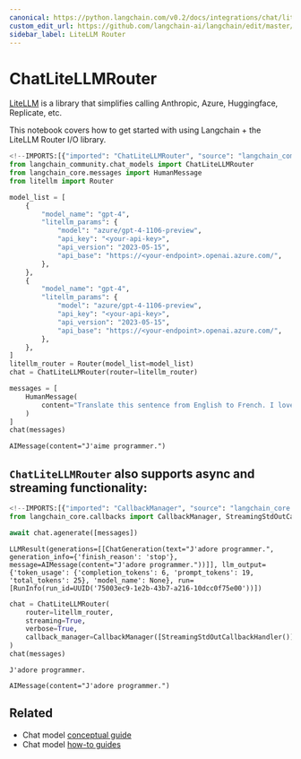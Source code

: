 ```yaml
---
canonical: https://python.langchain.com/v0.2/docs/integrations/chat/litellm_router/
custom_edit_url: https://github.com/langchain-ai/langchain/edit/master/docs/docs/integrations/chat/litellm_router.ipynb
sidebar_label: LiteLLM Router
---
```


# ChatLiteLLMRouter

[LiteLLM](https://github.com/BerriAI/litellm) is a library that simplifies calling Anthropic, Azure, Huggingface, Replicate, etc. 

This notebook covers how to get started with using Langchain + the LiteLLM Router I/O library. 

```python
<!--IMPORTS:[{"imported": "ChatLiteLLMRouter", "source": "langchain_community.chat_models", "docs": "https://api.python.langchain.com/en/latest/chat_models/langchain_community.chat_models.litellm_router.ChatLiteLLMRouter.html", "title": "ChatLiteLLMRouter"}, {"imported": "HumanMessage", "source": "langchain_core.messages", "docs": "https://api.python.langchain.com/en/latest/messages/langchain_core.messages.human.HumanMessage.html", "title": "ChatLiteLLMRouter"}]-->
from langchain_community.chat_models import ChatLiteLLMRouter
from langchain_core.messages import HumanMessage
from litellm import Router
```

```python
model_list = [
    {
        "model_name": "gpt-4",
        "litellm_params": {
            "model": "azure/gpt-4-1106-preview",
            "api_key": "<your-api-key>",
            "api_version": "2023-05-15",
            "api_base": "https://<your-endpoint>.openai.azure.com/",
        },
    },
    {
        "model_name": "gpt-4",
        "litellm_params": {
            "model": "azure/gpt-4-1106-preview",
            "api_key": "<your-api-key>",
            "api_version": "2023-05-15",
            "api_base": "https://<your-endpoint>.openai.azure.com/",
        },
    },
]
litellm_router = Router(model_list=model_list)
chat = ChatLiteLLMRouter(router=litellm_router)
```

```python
messages = [
    HumanMessage(
        content="Translate this sentence from English to French. I love programming."
    )
]
chat(messages)
```

```output
AIMessage(content="J'aime programmer.")
```

## `ChatLiteLLMRouter` also supports async and streaming functionality:

```python
<!--IMPORTS:[{"imported": "CallbackManager", "source": "langchain_core.callbacks", "docs": "https://api.python.langchain.com/en/latest/callbacks/langchain_core.callbacks.manager.CallbackManager.html", "title": "ChatLiteLLMRouter"}, {"imported": "StreamingStdOutCallbackHandler", "source": "langchain_core.callbacks", "docs": "https://api.python.langchain.com/en/latest/callbacks/langchain_core.callbacks.streaming_stdout.StreamingStdOutCallbackHandler.html", "title": "ChatLiteLLMRouter"}]-->
from langchain_core.callbacks import CallbackManager, StreamingStdOutCallbackHandler
```

```python
await chat.agenerate([messages])
```

```output
LLMResult(generations=[[ChatGeneration(text="J'adore programmer.", generation_info={'finish_reason': 'stop'}, message=AIMessage(content="J'adore programmer."))]], llm_output={'token_usage': {'completion_tokens': 6, 'prompt_tokens': 19, 'total_tokens': 25}, 'model_name': None}, run=[RunInfo(run_id=UUID('75003ec9-1e2b-43b7-a216-10dcc0f75e00'))])
```

```python
chat = ChatLiteLLMRouter(
    router=litellm_router,
    streaming=True,
    verbose=True,
    callback_manager=CallbackManager([StreamingStdOutCallbackHandler()]),
)
chat(messages)
```
```output
J'adore programmer.
```

```output
AIMessage(content="J'adore programmer.")
```

## Related

- Chat model [conceptual guide](/docs/concepts/#chat-models)
- Chat model [how-to guides](/docs/how_to/#chat-models)